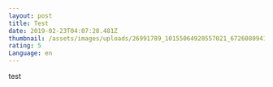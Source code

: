 ```yaml
---
layout: post
title: Test
date: 2019-02-23T04:07:28.481Z
thumbnail: /assets/images/uploads/26991789_10155064920557021_6726080941263868930_n.jpg
rating: 5
Language: en
---
```

test
